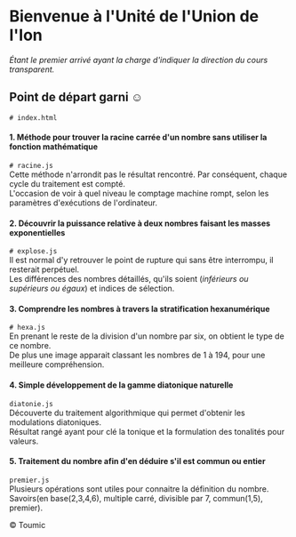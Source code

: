 # Bienvenue à l'Unité de l'Union de l'Ion
_Étant le premier arrivé ayant la charge d'indiquer la direction du cours transparent._
## Point de départ garni ☺
`# index.html`
#### 1. Méthode pour trouver la racine carrée d'un nombre sans utiliser la fonction mathématique
`# racine.js`<br>
Cette méthode n'arrondit pas le résultat rencontré. Par conséquent, chaque cycle du traitement est compté.<br>
L'occasion de voir à quel niveau le comptage machine rompt, selon les paramètres d'exécutions de l'ordinateur.<br>
#### 2. Découvrir la puissance relative à deux nombres faisant les masses exponentielles
`# explose.js`<br>
Il est normal d'y retrouver le point de rupture qui sans être interrompu, il resterait perpétuel.<br>
Les différences des nombres détaillés, qu'ils soient (_inférieurs ou supérieurs ou égaux_) et indices de sélection.<br>
#### 3. Comprendre les nombres à travers la stratification hexanumérique
`# hexa.js`<br>
En prenant le reste de la division d'un nombre par six, on obtient le type de ce nombre.<br>
De plus une image apparait classant les nombres de 1 à 194, pour une meilleure compréhension.<br>
#### 4. Simple développement de la gamme diatonique naturelle
`diatonie.js`<br>
Découverte du traitement algorithmique qui permet d'obtenir les modulations diatoniques.<br>
Résultat rangé ayant pour clé la tonique et la formulation des tonalités pour valeurs.<br>
#### 5. Traitement du nombre afin d'en déduire s'il est commun ou entier
`premier.js`<br>
Plusieurs opérations sont utiles pour connaitre la définition du nombre.<br>
Savoirs(en base(2,3,4,6), multiple carré, divisible par 7, commun(1,5), premier).<br>









© Toumic
